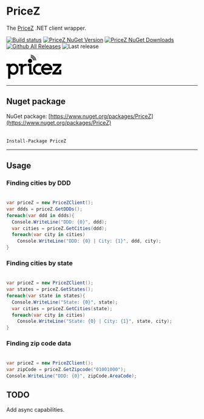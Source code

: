 # PriceZ

The [PriceZ](https://ddd.pricez.com.br) .NET client wrapper.

[![Build status](https://ci.appveyor.com/api/projects/status/qkewynp2qh7t8xf2?svg=true)](https://ci.appveyor.com/project/guibranco/pricez)
[![PriceZ NuGet Version](https://img.shields.io/nuget/v/PriceZ.svg?style=flat)](https://www.nuget.org/packages/PriceZ/)
[![PriceZ NuGet Downloads](https://img.shields.io/nuget/dt/PriceZ.svg?style=flat)](https://www.nuget.org/packages/PriceZ/)
[![Github All Releases](https://img.shields.io/github/downloads/guibranco/PriceZ/total.svg?style=flat)](https://github.com/guibranco/PriceZ)
![Last release](https://img.shields.io/github/release-date/guibranco/pricez.svg?style=flat)

[![PriceZ Logo](https://raw.githubusercontent.com/guibranco/PriceZ/master/logo.png)](https://ddd.pricez.com.br)

---

## Nuget package

NuGet package: [https://www.nuget.org/packages/PriceZ](https://www.nuget.org/packages/PriceZ)

```ps

Install-Package PriceZ

```

---

## Usage

### Finding cities by DDD

```cs

var priceZ = new PriceZClient();
var ddds = priceZ.GetDDDs();
foreach(var ddd in ddds){
  Console.WriteLine("DDD: {0}", ddd);
  var cities = priceZ.GetCities(ddd);
  foreach(var city in cities)
    Console.WriteLine("DDD: {0} | City: {1}", ddd, city);
}

```

### Finding cities by state

```cs

var priceZ = new PriceZClient();
var states = priceZ.GetStates();
foreach(var state in states){
  Console.WriteLine("State: {0}", state);
  var cities = priceZ.GetCities(state);
  foreach(var city in cities)
    Console.WriteLine("State: {0} | City: {1}", state, city);
}

```

### Finding zip code data

```cs

var priceZ = new PriceZClient();
var zipCode = priceZ.GetZipcode("01001000");
Console.WriteLine("DDD: {0}", zipCode.AreaCode);

```


## TODO

Add async capabilities.
